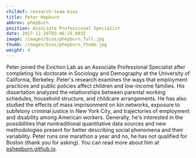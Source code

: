 ```yaml
---
childof: research-team-bios
title: Peter Hepburn
abbrev: phepburn
position: Associate Professional Specialist
date: 2017-11-26T03:46:25.603Z
image: /images/bios/phepburn_full.jpg
thumb: /images/bios/phepburn_thumb.jpg
weight: 4
---
```

Peter joined the Eviction Lab as an Associate Professional Specialist after completing his doctorate in Sociology and Demography at the University of California, Berkeley. Peter's research examines the ways that employment practices and public policies affect children and low-income families. His dissertation analyzed the relationships between parental working schedules, household structure, and childcare arrangements. He has also studied the effects of mass imprisonment on kin networks, exposure to subfelony criminal justice in New York City, and trajectories of employment and disability among American workers. Generally, he's interested in the possibilities that nontraditional quantitative data sources and new methodologies present for better describing social phenomena and their variability. Peter runs one marathon a year and no, he has not qualified for Boston (thank you for asking). You can read more about him at <a href="https://pshepburn.github.io/" target="_blank">pshepburn.github.io</a>.
